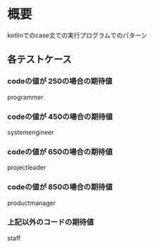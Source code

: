 # 概要
kotlinでのcase文での実行プログラムでのパターン

## 各テストケース

### codeの値が 250の場合の期待値
programmer

### codeの値が 450の場合の期待値
systemengineer

### codeの値が 650の場合の期待値
projectleader

### codeの値が 850の場合の期待値
productmanager

### 上記以外のコードの期待値
staff

